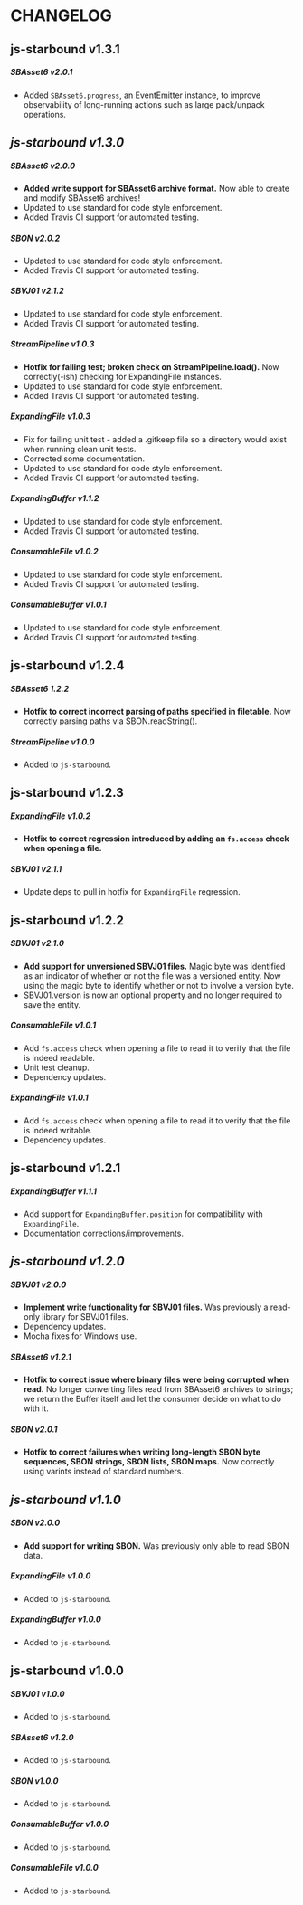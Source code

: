 # CHANGELOG

## js-starbound v1.3.1

##### SBAsset6 v2.0.1

* Added `SBAsset6.progress`, an EventEmitter instance, to improve observability of long-running actions such as large pack/unpack operations.

## ***js-starbound v1.3.0***

##### ***SBAsset6 v2.0.0***

* **Added write support for SBAsset6 archive format.** Now able to create and modify SBAsset6 archives!
* Updated to use standard for code style enforcement.
* Added Travis CI support for automated testing.

##### SBON v2.0.2

* Updated to use standard for code style enforcement.
* Added Travis CI support for automated testing.

##### SBVJ01 v2.1.2

* Updated to use standard for code style enforcement.
* Added Travis CI support for automated testing.

##### ***StreamPipeline v1.0.3***

* **Hotfix for failing test; broken check on StreamPipeline.load().** Now correctly(-ish) checking for ExpandingFile instances.
* Updated to use standard for code style enforcement.
* Added Travis CI support for automated testing.

##### ExpandingFile v1.0.3

* Fix for failing unit test - added a .gitkeep file so a directory would exist when running clean unit tests.
* Corrected some documentation.
* Updated to use standard for code style enforcement.
* Added Travis CI support for automated testing.

##### ExpandingBuffer v1.1.2

* Updated to use standard for code style enforcement.
* Added Travis CI support for automated testing.

##### ConsumableFile v1.0.2

* Updated to use standard for code style enforcement.
* Added Travis CI support for automated testing.

##### ConsumableBuffer v1.0.1

* Updated to use standard for code style enforcement.
* Added Travis CI support for automated testing.

## js-starbound v1.2.4

##### ***SBAsset6 1.2.2***

* **Hotfix to correct incorrect parsing of paths specified in filetable.** Now correctly parsing paths via SBON.readString().

##### StreamPipeline v1.0.0

* Added to `js-starbound`.

## js-starbound v1.2.3

##### ***ExpandingFile v1.0.2***

* **Hotfix to correct regression introduced by adding an `fs.access` check when opening a file.**

##### SBVJ01 v2.1.1

* Update deps to pull in hotfix for `ExpandingFile` regression.

## js-starbound v1.2.2

##### ***SBVJ01 v2.1.0***

* **Add support for unversioned SBVJ01 files.**
Magic byte was identified as an indicator of whether or not the file was a versioned entity. Now using the magic byte to identify whether or not to involve a version byte.
* SBVJ01.version is now an optional property and no longer required to save the entity.

##### ConsumableFile v1.0.1

* Add `fs.access` check when opening a file to read it to verify that the file is indeed readable.
* Unit test cleanup.
* Dependency updates.

##### ExpandingFile v1.0.1

* Add `fs.access` check when opening a file to read it to verify that the file is indeed writable.
* Dependency updates.

## js-starbound v1.2.1

##### ExpandingBuffer v1.1.1

* Add support for `ExpandingBuffer.position` for compatibility with `ExpandingFile`.
* Documentation corrections/improvements.

## ***js-starbound v1.2.0***

##### ***SBVJ01 v2.0.0***

* **Implement write functionality for SBVJ01 files.**  Was previously a read-only library for SBVJ01 files.
* Dependency updates.
* Mocha fixes for Windows use.

##### ***SBAsset6 v1.2.1***

* **Hotfix to correct issue where binary files were being corrupted when read.**
No longer converting files read from SBAsset6 archives to strings; we return the Buffer itself and let the consumer decide on what to do with it.

##### ***SBON v2.0.1***

* **Hotfix to correct failures when writing long-length SBON byte sequences, SBON strings, SBON lists, SBON maps.**
Now correctly using varints instead of standard numbers.

## ***js-starbound v1.1.0***

##### ***SBON v2.0.0***

* **Add support for writing SBON.** Was previously only able to read SBON data.

##### ExpandingFile v1.0.0

* Added to `js-starbound`.

##### ExpandingBuffer v1.0.0

* Added to `js-starbound`.

## js-starbound v1.0.0

##### SBVJ01 v1.0.0

* Added to `js-starbound`.

##### SBAsset6 v1.2.0

* Added to `js-starbound`.

##### SBON v1.0.0

* Added to `js-starbound`.

##### ConsumableBuffer v1.0.0

* Added to `js-starbound`.

##### ConsumableFile v1.0.0

* Added to `js-starbound`.
